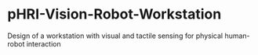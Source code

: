 # pHRI-Vision-Robot-Workstation
Design of a workstation with visual and tactile sensing for physical human-robot interaction
